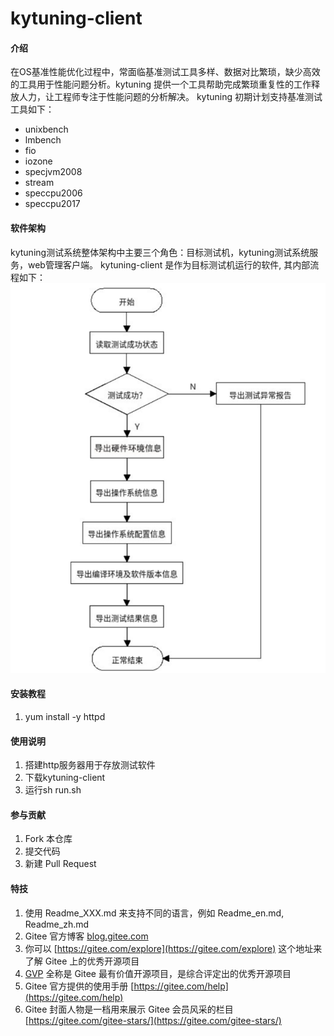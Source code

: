 # kytuning-client

#### 介绍
在OS基准性能优化过程中，常面临基准测试工具多样、数据对比繁琐，缺少高效的工具用于性能问题分析。kytuning 提供一个工具帮助完成繁琐重复性的工作释放人力，让工程师专注于性能问题的分析解决。
kytuning 初期计划支持基准测试工具如下：
- unixbench
- lmbench
- fio
- iozone
- specjvm2008
- stream
- speccpu2006
- speccpu2017

#### 软件架构
kytuning测试系统整体架构中主要三个角色：目标测试机，kytuning测试系统服务，web管理客户端。
kytuning-client 是作为目标测试机运行的软件, 其内部流程如下：
![图1](./imgs/kytuning-client流程图.png)
    


#### 安装教程

1.  yum install -y httpd

#### 使用说明

1.  搭建http服务器用于存放测试软件
2.  下载kytuning-client
3.  运行sh run.sh

#### 参与贡献

1.  Fork 本仓库
2.  提交代码
3.  新建 Pull Request


#### 特技

1.  使用 Readme\_XXX.md 来支持不同的语言，例如 Readme\_en.md, Readme\_zh.md
2.  Gitee 官方博客 [blog.gitee.com](https://blog.gitee.com)
3.  你可以 [https://gitee.com/explore](https://gitee.com/explore) 这个地址来了解 Gitee 上的优秀开源项目
4.  [GVP](https://gitee.com/gvp) 全称是 Gitee 最有价值开源项目，是综合评定出的优秀开源项目
5.  Gitee 官方提供的使用手册 [https://gitee.com/help](https://gitee.com/help)
6.  Gitee 封面人物是一档用来展示 Gitee 会员风采的栏目 [https://gitee.com/gitee-stars/](https://gitee.com/gitee-stars/)
